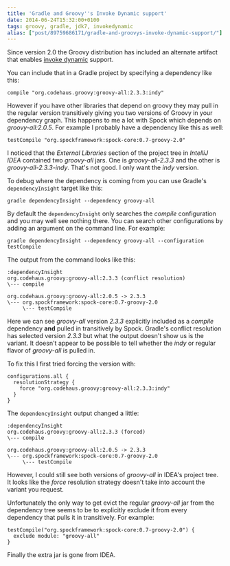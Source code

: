```yaml
---
title: 'Gradle and Groovy''s Invoke Dynamic support'
date: 2014-06-24T15:32:00+0100
tags: groovy, gradle, jdk7, invokedynamic
alias: ["post/89759686171/gradle-and-groovys-invoke-dynamic-support/"]
---
```


Since version 2.0 the Groovy distribution has included an alternate artifact that enables [invoke dynamic](http://docs.oracle.com/javase/7/docs/technotes/guides/vm/multiple-language-support.html#invokedynamic) support.

<!-- more -->

You can include that in a Gradle project by specifying a dependency like this:

    compile "org.codehaus.groovy:groovy-all:2.3.3:indy"

However if you have other libraries that depend on groovy they may pull in the regular version transitively giving you two versions of Groovy in your dependency graph. This happens to me a lot with Spock which depends on _groovy-all:2.0.5_. For example I probably have a dependency like this as well:

    testCompile "org.spockframework:spock-core:0.7-groovy-2.0"

I noticed that the _External Libraries_ section of the project tree in _IntelliJ IDEA_ contained two _groovy-all_ jars. One is _groovy-all-2.3.3_ and the other is _groovy-all-2.3.3-indy_. That's not good. I only want the _indy_ version.

To debug where the dependency is coming from you can use Gradle's `dependencyInsight` target like this:

    gradle dependencyInsight --dependency groovy-all
    
By default the `dependencyInsight` only searches the _compile_ configuration and you may well see nothing there. You can search other configurations by adding an argument on the command line. For example:

    gradle dependencyInsight --dependency groovy-all --configuration testCompile
    
The output from the command looks like this:

    :dependencyInsight
    org.codehaus.groovy:groovy-all:2.3.3 (conflict resolution)
    \--- compile

    org.codehaus.groovy:groovy-all:2.0.5 -> 2.3.3
    \--- org.spockframework:spock-core:0.7-groovy-2.0
         \--- testCompile

Here we can see _groovy-all_ version _2.3.3_ explicitly included as a _compile_ dependency **and** pulled in transitively by Spock. Gradle's conflict resolution has selected version _2.3.3_ but what the output doesn't show us is the variant. It doesn't appear to be possible to tell whether the _indy_ or regular flavor of _groovy-all_ is pulled in.

To fix this I first tried forcing the version with:

    configurations.all {
      resolutionStrategy {
        force "org.codehaus.groovy:groovy-all:2.3.3:indy"
      }
    }

The `dependencyInsight` output changed a little:

    :dependencyInsight
    org.codehaus.groovy:groovy-all:2.3.3 (forced)
    \--- compile

    org.codehaus.groovy:groovy-all:2.0.5 -> 2.3.3
    \--- org.spockframework:spock-core:0.7-groovy-2.0
         \--- testCompile

However, I could still see both versions of _groovy-all_ in IDEA's project tree. It looks like the _force_ resolution strategy doesn't take into account the variant you request.

Unfortunately the only way to get evict the regular _groovy-all_ jar from the dependency tree seems to be to explicitly exclude it from every dependency that pulls it in transitively. For example:

    testCompile("org.spockframework:spock-core:0.7-groovy-2.0") {
      exclude module: "groovy-all"
    }

Finally the extra jar is gone from IDEA.

